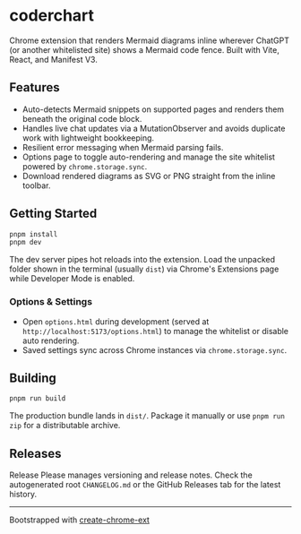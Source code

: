 # coderchart

Chrome extension that renders Mermaid diagrams inline wherever ChatGPT (or another whitelisted site) shows a Mermaid code fence. Built with Vite, React, and Manifest V3.

## Features

- Auto-detects Mermaid snippets on supported pages and renders them beneath the original code block.
- Handles live chat updates via a MutationObserver and avoids duplicate work with lightweight bookkeeping.
- Resilient error messaging when Mermaid parsing fails.
- Options page to toggle auto-rendering and manage the site whitelist powered by `chrome.storage.sync`.
- Download rendered diagrams as SVG or PNG straight from the inline toolbar.

## Getting Started

```bash
pnpm install
pnpm dev
```

The dev server pipes hot reloads into the extension. Load the unpacked folder shown in the terminal (usually `dist`) via Chrome's Extensions page while Developer Mode is enabled.

### Options & Settings

- Open `options.html` during development (served at `http://localhost:5173/options.html`) to manage the whitelist or disable auto rendering.
- Saved settings sync across Chrome instances via `chrome.storage.sync`.

## Building

```bash
pnpm run build
```

The production bundle lands in `dist/`. Package it manually or use `pnpm run zip` for a distributable archive.

## Releases

Release Please manages versioning and release notes. Check the autogenerated root `CHANGELOG.md` or the GitHub Releases tab for the latest history.

---

Bootstrapped with [create-chrome-ext](https://github.com/guocaoyi/create-chrome-ext)
